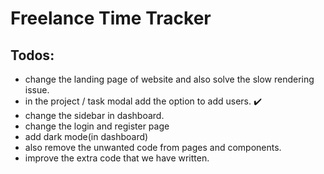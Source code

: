 # Freelance Time Tracker


## Todos:
- change the landing page of website and also solve the slow rendering issue.
- in the project / task modal add the option to add users. ✔️
- change the sidebar in dashboard.
- change the login and register page
- add dark mode(in dashboard)
- also remove the unwanted code from pages and components.
- improve the extra code that we have written.